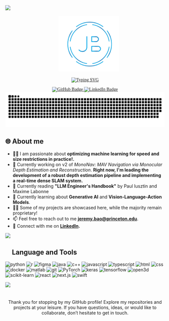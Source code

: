 <!--Jeremy Bao's Profile Page-->

<div style="font-family:Garamond">
  <!-- Header text -->
  <img src="https://user-images.githubusercontent.com/73097560/115834477-dbab4500-a447-11eb-908a-139a6edaec5c.gif">
  <div id="user-content-toc">
  <ul align="center">
     <img  src="assets/logo.png" alt="logo" width="190" />
  </ul>
  </div>
  
  <!-- Typing svg -->
  <p align="center">
    <a href="https://git.io/typing-svg"><img src="https://readme-typing-svg.demolab.com?font=Fira+Code&weight=300&size=50&duration=3000&pause=200&center=true&vCenter=true&width=2000&lines=-+Hi+-;-+I'm+Jeremy+Bao+-;-+Software+Engineer+-;-+Interested+in+-;-+Foundation+Models+and+Autonomous+Robotic+Systems+-" alt="Typing SVG" /></a>
  </p>

  <!-- Badges  -->
  <div id="badges" align="center">
  <a href="https://github.com/jere-mybao">
      <img src="https://img.shields.io/badge/GitHub-100000?style=for-the-badge&logo=github&logoColor=white" alt="GitHub Badge"/>
   </a>
    
  </a>
  <a href="https://www.linkedin.com/in/jeremy-bao/">
    <img src="https://img.shields.io/badge/LinkedIn-blue?style=for-the-badge&logo=linkedin&logoColor=white" alt="LinkedIn Badge"/>
  </a>
    
  </div>

  <!-- Snake svg  -->
  <div align="center">
    <img  src="assets/grid-snake.svg" alt="snake" />
  </div>
  
           
</div>

<!-- General Information -->
   ## 🌐 **About me**
   - 👩‍💻 I am passionate about **optimizing machine learning for speed and size restrictions in practice!.**
   - 🔭 Currently working on v2 of *MonoNav: MAV Navigation via Monocular Depth Estimation and Reconstruction*. **Right now, I'm leading the development of a robust depth estimation pipeline and implementing a real-time dense SLAM system.**
   - 📖 Currently reading **"LLM Engineer's Handbook"** by Paul Iusztin and Maxime Labonne
   - 🌱 Currently learning about **Generative AI** and **Vision-Language-Action Models**.
   - 👨‍💻 Some of my projects are showcased here, while the majority remain proprietary!
   - 📫 Feel free to reach out to me  **jeremy.bao@princeton.edu**.
   - 👥 Connect with me on **[LinkedIn](https://www.linkedin.com/in/jeremy-bao/).**

 <img src="https://user-images.githubusercontent.com/73097560/115834477-dbab4500-a447-11eb-908a-139a6edaec5c.gif">

<!-- Languages and Tools -->
   ## <img src="https://media2.giphy.com/media/QssGEmpkyEOhBCb7e1/giphy.gif?cid=ecf05e47a0n3gi1bfqntqmob8g9aid1oyj2wr3ds3mg700bl&rid=giphy.gif" width ="30" style = "margin-bottom: -40px"><b>&nbsp;Language and Tools</b>
   <div>

  ![python](https://img.shields.io/badge/-python-000?&style=for-the-badge&logo=python)
  ![r](https://img.shields.io/badge/-r-000?&style=for-the-badge&logo=rstudio)
  ![figma](https://img.shields.io/badge/-figma-000?&style=for-the-badge&logo=figma)
  ![java](https://img.shields.io/badge/-java-000?&style=for-the-badge&logo=java)
  ![c++](https://img.shields.io/badge/-c++-000?&style=for-the-badge&logo=cplusplus)
  ![javascript](https://img.shields.io/badge/-javascript-000?&style=for-the-badge&logo=javascript)
  ![typescript](https://img.shields.io/badge/-typescript-000?&style=for-the-badge&logo=typescript)
  ![html](https://img.shields.io/badge/-html5-000?&style=for-the-badge&logo=html5)
  ![css](https://img.shields.io/badge/-css3-000?&style=for-the-badge&logo=css3)
  ![docker](https://img.shields.io/badge/-docker-000?&style=for-the-badge&logo=docker)
  ![matlab](https://img.shields.io/badge/-matlab-000?&style=for-the-badge&logo=mathworks)
  ![git](https://img.shields.io/badge/-git-000?&style=for-the-badge&logo=git)
  ![PyTorch](https://img.shields.io/badge/-PyTorch-000?&style=for-the-badge&logo=pytorch)
  ![keras](https://img.shields.io/badge/-keras-000?&style=for-the-badge&logo=keras)
  ![tensorflow](https://img.shields.io/badge/-tensorflow-000?&style=for-the-badge&logo=tensorflow)
  ![open3d](https://img.shields.io/badge/-open3d-000?&style=for-the-badge&logo=open3d)
  ![scikit-learn](https://img.shields.io/badge/-scikit--learn-000?&style=for-the-badge&logo=scikit-learn)
  ![react](https://img.shields.io/badge/-react-000?&style=for-the-badge&logo=react)
  ![next.js](https://img.shields.io/badge/-next.js-000?&style=for-the-badge&logo=next.js)
  ![swift](https://img.shields.io/badge/-swift-000?&style=for-the-badge&logo=swift)

<img src="https://user-images.githubusercontent.com/73097560/115834477-dbab4500-a447-11eb-908a-139a6edaec5c.gif">

 <!--end message -->

   <div align="center">
   <p style="font-size: 35px"> 
   </p>
      Thank you for stopping by my GitHub profile! Explore my repositories and projects at your leisure. If you have questions, ideas, or would like to collaborate, don’t hesitate to get in touch.<p>    
   </p>
